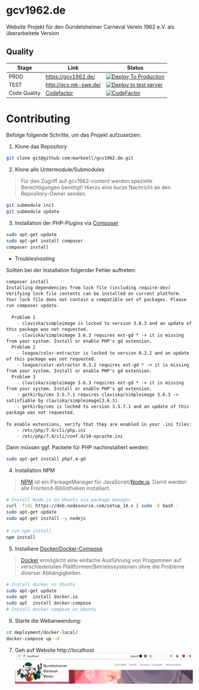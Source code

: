 # gcv1962.de
Website Projekt für den Gundelsheimer Carneval Verein 1962 e.V. als überarbeitete Version

## Quality
| Stage | Link | Status |
| --- | --- | --- |
| PROD | https://gcv1962.de/ | [![Deploy To Production](https://github.com/markoell/gcv1962.de/actions/workflows/deployment.yml/badge.svg?branch=main)][State] |
| TEST | http://gcv.mk-swe.de/ | [![Deploy to test server](https://github.com/markoell/gcv1962.de/actions/workflows/deployment.yml/badge.svg?branch=develop)][State] |
| Code Quality | [Codefactor](https://www.codefactor.io/repository/github/markoell/gcv1962.de) | [![CodeFactor](https://www.codefactor.io/repository/github/markoell/gcv1962.de/badge)](https://www.codefactor.io/repository/github/markoell/gcv1962.de)

# Contributing
Befolge folgende Schritte, um das Projekt aufzusetzen:
1. Klone das Repository
```bash
git clone git@github.com:markoell/gcv1962.de.git
```
2. Klone alle Untermodule/Submodules
> Für den Zugriff auf gcv1962-content werden spezielle Berechtigungen benötigt!
  Hierzu eine kurze Nachricht an den Repository-Owner senden.

```bash
git submodule init
git submodule update
```
3. Installation der PHP-Plugins via [Composer][Composer]
```bash
sudo apt-get update
sudo apt-get install composer
composer install
```
- Troubleshooting

Sollten bei der Installation folgender Fehler auftreten:
```composer
composer install
Installing dependencies from lock file (including require-dev)
Verifying lock file contents can be installed on current platform.
Your lock file does not contain a compatible set of packages. Please run composer update.

  Problem 1
    - claviska/simpleimage is locked to version 3.6.3 and an update of this package was not requested.
    - claviska/simpleimage 3.6.3 requires ext-gd * -> it is missing from your system. Install or enable PHP's gd extension.
  Problem 2
    - league/color-extractor is locked to version 0.3.2 and an update of this package was not requested.
    - league/color-extractor 0.3.2 requires ext-gd * -> it is missing from your system. Install or enable PHP's gd extension.
  Problem 3
    - claviska/simpleimage 3.6.3 requires ext-gd * -> it is missing from your system. Install or enable PHP's gd extension.
    - getkirby/cms 3.5.7.1 requires claviska/simpleimage 3.6.3 -> satisfiable by claviska/simpleimage[3.6.3].
    - getkirby/cms is locked to version 3.5.7.1 and an update of this package was not requested.

To enable extensions, verify that they are enabled in your .ini files:
    - /etc/php/7.4/cli/php.ini
    - /etc/php/7.4/cli/conf.d/10-opcache.ini

```
Dann müssen ggf. Packete für PHP nachinstalliert werden:
```bash
sudo apt-get install php7.4-gd
```

4. Installation NPM
> [NPM][Nodejs] ist ein PackageManager für JavaScript/[Node.js][Nodejs]. Damit werden alle Frontend-Bibliotheken installiert.

```bash
# Install Node.js on Ubuntu via package manager
curl -fsSL https://deb.nodesource.com/setup_14.x | sudo -E bash -
sudo apt-get update
sudo apt-get install -y nodejs

# run npm install
npm install
```

5. Installiere [Docker/Docker-Compose][Docker]
> [Docker][Docker] ermöglicht eine einfache Ausführung von Progammen auf verschiedensten Plattformen/Betriebssystemen ohne die Probleme diverser Abhängigkeiten
```bash
# Install docker on Ubuntu
sudo apt-get update
sudo apt  install docker.io
sudo apt  install docker-compose
# Install docker-compose on Ubuntu

```
6. Starte die Webanwendung:
```bash
cd deployment/docker-local/
docker-compose up -d
```
7. Geh auf Website http://localhost
![GCV Titelseite Ausschnitt][page]

[State]: https://github.com/markoell/gcv1962.de/actions/workflows/deployment.yml
[Composer]: https://getcomposer.org/
[Nodejs]: https://nodejs.org/
[Docker]: https://www.docker.com/
[page]: gcvtitle.png